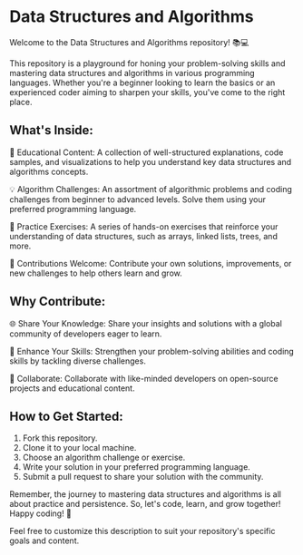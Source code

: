 # Data Structures and Algorithms

Welcome to the Data Structures and Algorithms repository! 📚💻

This repository is a playground for honing your problem-solving skills and mastering data structures and algorithms in various programming languages. Whether you're a beginner looking to learn the basics or an experienced coder aiming to sharpen your skills, you've come to the right place.

## What's Inside:

📖 Educational Content: A collection of well-structured explanations, code samples, and visualizations to help you understand key data structures and algorithms concepts.

💡 Algorithm Challenges: An assortment of algorithmic problems and coding challenges from beginner to advanced levels. Solve them using your preferred programming language.

🧠 Practice Exercises: A series of hands-on exercises that reinforce your understanding of data structures, such as arrays, linked lists, trees, and more.

🌟 Contributions Welcome: Contribute your own solutions, improvements, or new challenges to help others learn and grow.

## Why Contribute:

🌐 Share Your Knowledge: Share your insights and solutions with a global community of developers eager to learn.

💪 Enhance Your Skills: Strengthen your problem-solving abilities and coding skills by tackling diverse challenges.

🤝 Collaborate: Collaborate with like-minded developers on open-source projects and educational content.

## How to Get Started:

1. Fork this repository.
1. Clone it to your local machine.
1. Choose an algorithm challenge or exercise.
1. Write your solution in your preferred programming language.
1. Submit a pull request to share your solution with the community.

Remember, the journey to mastering data structures and algorithms is all about practice and persistence. So, let's code, learn, and grow together! Happy coding! 🚀

Feel free to customize this description to suit your repository's specific goals and content.